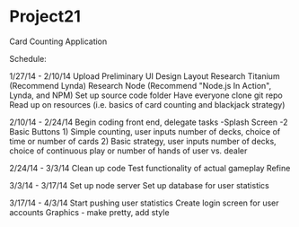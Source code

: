 Project21
=========

Card Counting Application

Schedule:

1/27/14 - 2/10/14
Upload Preliminary UI Design Layout
Research Titanium (Recommend Lynda)
Research Node (Recommend "Node.js In Action", Lynda, and NPM)
Set up source code folder
Have everyone clone git repo
Read up on resources (i.e. basics of card counting and blackjack strategy)

2/10/14 - 2/24/14
Begin coding front end, delegate tasks
	-Splash Screen
	-2 Basic Buttons
		1) Simple counting, user inputs number of decks, choice 
		of time or number of cards
		2) Basic strategy, user inputs number of decks, choice of 
		continuous play or number of hands of user vs. dealer

2/24/14 - 3/3/14
Clean up code
Test functionality of actual gameplay
Refine

3/3/14 - 3/17/14
Set up node server
Set up database for user statistics

3/17/14 - 4/3/14
Start pushing user statistics
Create login screen for user accounts 
Graphics - make pretty, add style



